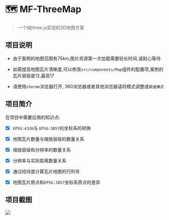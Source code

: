 # 🗺 MF-ThreeMap

> 一个纯three.js实现的3D地图方案

## 项目说明

- 由于案例的地图范围有75km,图片资源第一次加载需要较长时间,请耐心等待
  
- 如需提高地图瓦片清晰度,可以修改`src/components/Map`组件的配置项,案例的瓦片层级是12,最高17
  
- 请使用`chorme`浏览器打开, 360浏览器或者其他浏览器请将模式调整成`极速模式`
  

## 项目简介

在项目中需要应用的知识点:

- [x] `EPSG:4326`与 `EPSG:3857`的坐标系的转换
  
- [x] 地图瓦片数量与缩放层级的数量关系
  
- [x] 缩放层级和分辨率的数量关系
  
- [x] 分辨率与实际距离数量关系
  
- [x] 通过经纬度计算瓦片地图的行列号
  
- [x] 地图瓦片原点和`EPSG:3857`坐标系原点的差异
  

##

## 项目截图

![](https://raw.githubusercontent.com/fengtianxi001/Three-3DMap/main/screenshot/5.png)

